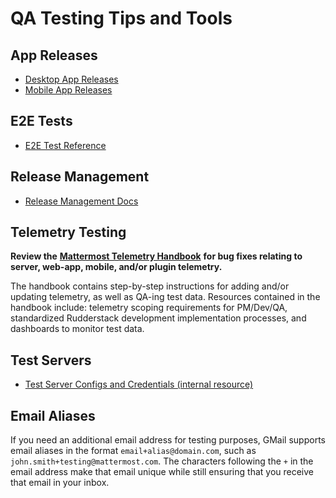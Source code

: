 # QA Testing Tips and Tools

## App Releases

* [Desktop App Releases](https://github.com/mattermost/desktop/releases)
* [Mobile App Releases](https://github.com/mattermost/mattermost-mobile/releases)

## E2E Tests

* [E2E Test Reference](https://developers.mattermost.com/contribute/webapp/end-to-end-tests/)

## Release Management

* [Release Management Docs](https://docs.mattermost.com/process/feature-release.html)

## Telemetry Testing

**Review the** [**Mattermost Telemetry Handbook**](https://docs.google.com/document/d/1CJeMFxnwUq8njKd3S3zxnfqrwUz8zNDsTmUAYqgy_uo/edit?usp=sharing) **for bug fixes relating to server, web-app, mobile, and/or plugin telemetry.**

The handbook contains step-by-step instructions for adding and/or updating telemetry, as well as QA-ing test data. Resources contained in the handbook include: telemetry scoping requirements for PM/Dev/QA, standardized Rudderstack development implementation processes, and dashboards to monitor test data.

## Test Servers

* [Test Server Configs and Credentials \(internal resource\)](https://wiki-internal.mattermost.cloud/en/quality/test-servers.md)

## Email Aliases

If you need an additional email address for testing purposes, GMail supports email aliases in the format `email+alias@domain.com`, such as `john.smith+testing@mattermost.com`. The characters following the `+` in the email address make that email unique while still ensuring that you receive that email in your inbox.

